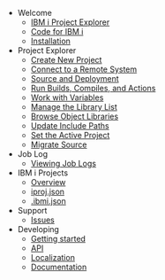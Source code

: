 - Welcome
   - [IBM i Project Explorer](./README.md)
   - [Code for IBM i](pages/welcome/code-for-ibm-i.md)
   - [Installation](pages/welcome/installation.md)
- Project Explorer
   - [Create New Project](pages/projectExplorer/create-new-project.md)
   - [Connect to a Remote System](pages/projectExplorer/connect-to-a-remote-system.md)
   - [Source and Deployment](pages/projectExplorer/source-and-deployment.md)
   - [Run Builds, Compiles, and Actions](pages/projectExplorer/run-builds-compiles-and-actions.md)
   - [Work with Variables](pages/projectExplorer/work-with-variables.md)
   - [Manage the Library List](pages/projectExplorer/Manage-the-library-list.md)
   - [Browse Object Libraries](pages/projectExplorer/Browse-object-libraries.md)
   - [Update Include Paths](pages/projectExplorer/update-include-paths.md)
   - [Set the Active Project](pages/projectExplorer/set-the-active-project.md)
   - [Migrate Source](pages/projectExplorer/migrate-source.md)
- Job Log
   - [Viewing Job Logs](pages/jobLog/viewing-job-logs.md)
- IBM i Projects
  - [Overview](pages/ibm-i-projects/overview.md)
  - [iproj.json](pages/ibm-i-projects/iproj-json.md)
  - [.ibmi.json](pages/ibm-i-projects/ibmi-json.md)
- Support
   - [Issues](pages/support/issues.md)
- Developing
   - [Getting started](pages/developing/getting_started.md)
   - [API](pages/developing/api.md)
   - [Localization](pages/developing/localization.md)
   - [Documentation](pages/developing/documentation.md)